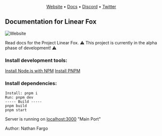 <center>
	<a href="https://linearfox.com">Website</a> •
	<a href="https://docs.linearfox.com">Docs</a> •
	<a href="https://discord.gg/fyJWS4yrM8">Discord</a> •
	<a href="https://twitter.com/linear_fox">Twitter</a>
</center> 

## Documentation for Linear Fox
![Website](https://img.shields.io/website?url=https://linearfox.com)

Read docs for the Project Linear Fox.
⚠️ This project is currently in the alpha phase of development! ⚠️

### Install development tools:
[Install Node.js with NPM](https://nodejs.org/en/download/package-manager/)
[Install PNPM](https://pnpm.io/installation)

### Install dependencies:
```
Install: pnpm i
Run: pnpm dev
----- Build -----
pnpm build
pnpm start
```

Server is running on [localhost:3000](http://localhost:3000/) "Main Port"

Author: Nathan Fargo